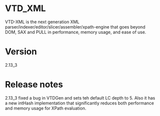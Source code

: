 # VTD_XML
VTD-XML is the next generation XML parser/indexer/editor/slicer/assembler/xpath-engine that goes beyond DOM, SAX and PULL in performance, memory usage, and ease of use.

# Version 
2.13_3

# Release notes
2.13_3 fixed a bug in VTDGen and sets teh default LC depth to 5. Also it has a new intHash implementation that significantly reduces both performance and memory usage for XPath evaluation.

